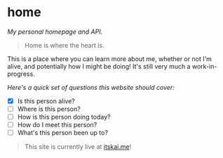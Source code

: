 # home

_My personal homepage and API._

> Home is where the heart is.

This is a place where you can learn more about me, whether or not I'm alive,
and potentially how I might be doing! It's still very much a work-in-progress.

_Here's a quick set of questions this website should
cover:_

-   [x] Is this person alive?
-   [ ] Where is this person?
-   [ ] How is this person doing today?
-   [ ] How do I meet this person?
-   [ ] What's this person been up to?

> This site is currently live at [itskai.me](https://itskai.me)!
